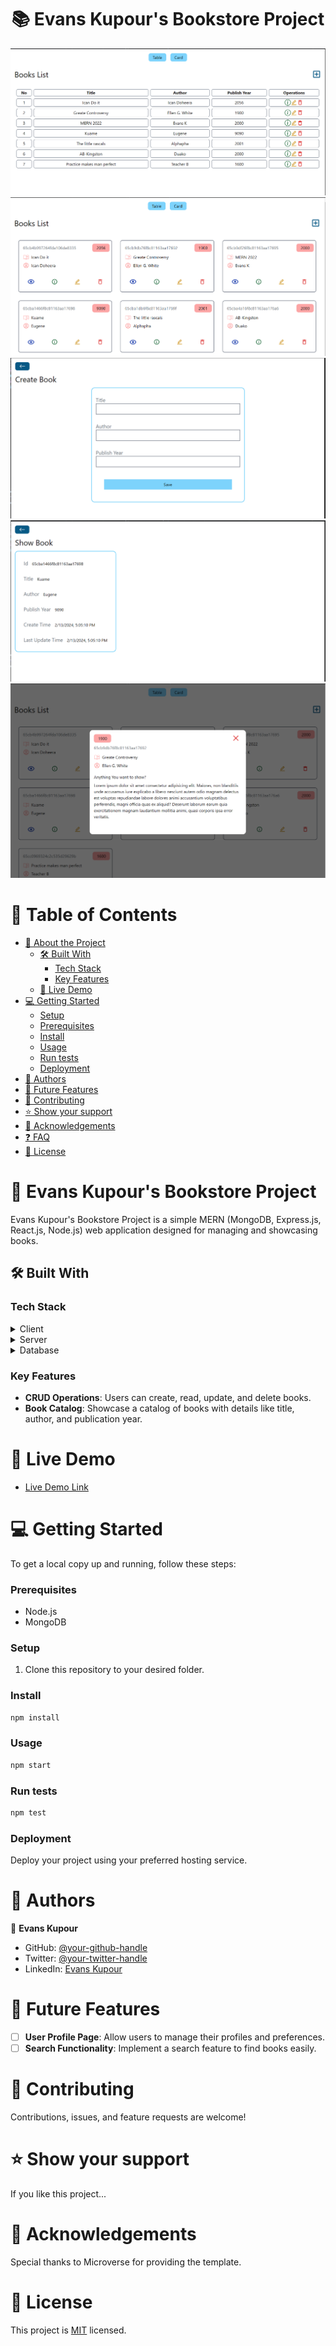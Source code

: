 
<a name="readme-top"></a>

<div align="center">
  <h1>📚 Evans Kupour's Bookstore Project</h1>
</div>

![Bookstore](Booklist-01.png)
![Bookstore](Booklist-02.png)
![Bookstore](Booklist-03.png)
![Bookstore](Booklist-04.png)
![Bookstore](Booklist-05.png)


# 📗 Table of Contents

- [📖 About the Project](#about-project)
  - [🛠 Built With](#built-with)
    - [Tech Stack](#tech-stack)
    - [Key Features](#key-features)
  - [🚀 Live Demo](#live-demo)
- [💻 Getting Started](#getting-started)
  - [Setup](#setup)
  - [Prerequisites](#prerequisites)
  - [Install](#install)
  - [Usage](#usage)
  - [Run tests](#run-tests)
  - [Deployment](#deployment)
- [👥 Authors](#authors)
- [🔭 Future Features](#future-features)
- [🤝 Contributing](#contributing)
- [⭐️ Show your support](#support)
- [🙏 Acknowledgements](#acknowledgements)
- [❓ FAQ](#faq)
- [📝 License](#license)

# 📖 Evans Kupour's Bookstore Project <a name="about-project"></a>

Evans Kupour's Bookstore Project is a simple MERN (MongoDB, Express.js, React.js, Node.js) web application designed for managing and showcasing books.

## 🛠 Built With <a name="built-with"></a>

### Tech Stack <a name="tech-stack"></a>

<details>
  <summary>Client</summary>
  <ul>
    <li><a href="https://reactjs.org/">React.js</a></li>
    <!-- Add more client-side technologies if applicable -->
  </ul>
</details>

<details>
  <summary>Server</summary>
  <ul>
    <!-- Add server-side technologies if applicable -->
    <li><a href="https://expressjs.com/">Express.js</a></li>
  </ul>
</details>

<details>
<summary>Database</summary>
  <ul>
    <li><a href="https://www.mongodb.com/">MongoDB</a></li>
  </ul>
</details>

### Key Features <a name="key-features"></a>

- **CRUD Operations**: Users can create, read, update, and delete books.
- **Book Catalog**: Showcase a catalog of books with details like title, author, and publication year.

# 🚀 Live Demo <a name="live-demo"></a>

- [Live Demo Link](https://yourdeployedapplicationlink.com)

# 💻 Getting Started <a name="getting-started"></a>

To get a local copy up and running, follow these steps:

### Prerequisites

- Node.js
- MongoDB

### Setup

1. Clone this repository to your desired folder.

### Install

```bash
npm install
```

### Usage

```bash
npm start
```

### Run tests

```bash
npm test
```

### Deployment

Deploy your project using your preferred hosting service.

# 👥 Authors <a name="authors"></a>

👤 **Evans Kupour**

- GitHub: [@your-github-handle](https://github.com/your-github-handle)
- Twitter: [@your-twitter-handle](https://twitter.com/your-twitter-handle)
- LinkedIn: [Evans Kupour](https://www.linkedin.com/in/your-linkedin-handle)

# 🔭 Future Features <a name="future-features"></a>

- [ ] **User Profile Page**: Allow users to manage their profiles and preferences.
- [ ] **Search Functionality**: Implement a search feature to find books easily.

# 🤝 Contributing <a name="contributing"></a>

Contributions, issues, and feature requests are welcome!

# ⭐️ Show your support <a name="support"></a>

If you like this project...

# 🙏 Acknowledgements <a name="acknowledgements"></a>

Special thanks to Microverse for providing the template.


# 📝 License <a name="license"></a>

This project is [MIT](./LICENSE) licensed.
```